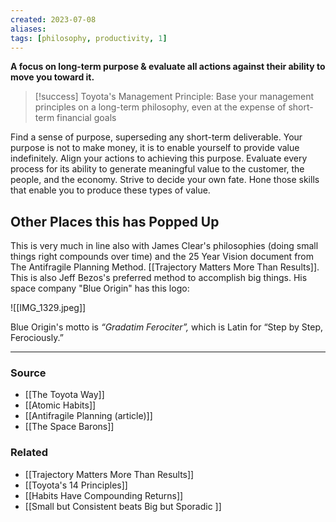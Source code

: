 ```yaml
---
created: 2023-07-08
aliases: 
tags: [philosophy, productivity, 1]
---
```

**A focus on long-term purpose & evaluate all actions against their ability to move you toward it.**

> [!success] Toyota's Management Principle:
> Base your management principles on a long-term philosophy, even at the expense of short-term financial goals

Find a sense of purpose, superseding any short-term deliverable. Your purpose is not to make money, it is to enable yourself to provide value indefinitely. Align your actions to achieving this purpose. Evaluate every process for its ability to generate meaningful value to the customer, the people, and the economy. Strive to decide your own fate. Hone those skills that enable you to produce these types of value.

## Other Places this has Popped Up

This is very much in line also with James Clear's philosophies (doing small things right compounds over time) and the 25 Year Vision document from The Antifragile Planning Method. [[Trajectory Matters More Than Results]]. This is also Jeff Bezos's preferred method to accomplish big things. His space company "Blue Origin" has this logo:

![[IMG_1329.jpeg]]

Blue Origin's motto is *“Gradatim Ferociter”,* which is Latin for “Step by Step, Ferociously.”

****
### Source
- [[The Toyota Way]]
- [[Atomic Habits]]
- [[Antifragile Planning (article)]]
- [[The Space Barons]]
### Related
- [[Trajectory Matters More Than Results]]
- [[Toyota's 14 Principles]]
- [[Habits Have Compounding Returns]] 
- [[Small but Consistent beats Big but Sporadic ]]